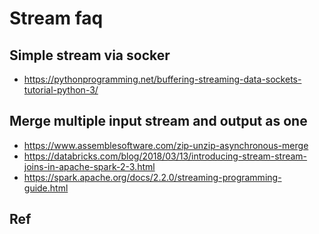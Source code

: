 # Stream faq

## Simple stream via socker
- https://pythonprogramming.net/buffering-streaming-data-sockets-tutorial-python-3/

## Merge multiple input stream and output as one 
- https://www.assemblesoftware.com/zip-unzip-asynchronous-merge
- https://databricks.com/blog/2018/03/13/introducing-stream-stream-joins-in-apache-spark-2-3.html
- https://spark.apache.org/docs/2.2.0/streaming-programming-guide.html

## Ref
